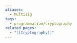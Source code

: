 ```yaml
---
aliases:
  - Multisig
tags:
  - programmation/cryptography
related pages:
  - "[[Cryptography]]"
---
```

